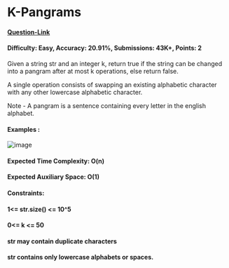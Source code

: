 # K-Pangrams
#### [Question-Link](https://www.geeksforgeeks.org/problems/k-pangrams0909/1)
#### Difficulty: Easy, Accuracy: 20.91%, Submissions: 43K+, Points: 2
Given a string str and an integer k, return true if the string can be changed into a pangram after at most k operations, else return false.
  
A single operation consists of swapping an existing alphabetic character with any other lowercase alphabetic character.
  
Note - A pangram is a sentence containing every letter in the english alphabet.
  
#### Examples :
![image](https://github.com/user-attachments/assets/5fb8dda4-16ff-4a34-9c96-e167bb4f7641)
  
#### Expected Time Complexity: O(n)
#### Expected Auxiliary Space: O(1)  

#### Constraints:
#### 1<= str.size() <= 10^5
#### 0<= k <= 50
#### str may contain duplicate characters
#### str contains only lowercase alphabets or spaces.
